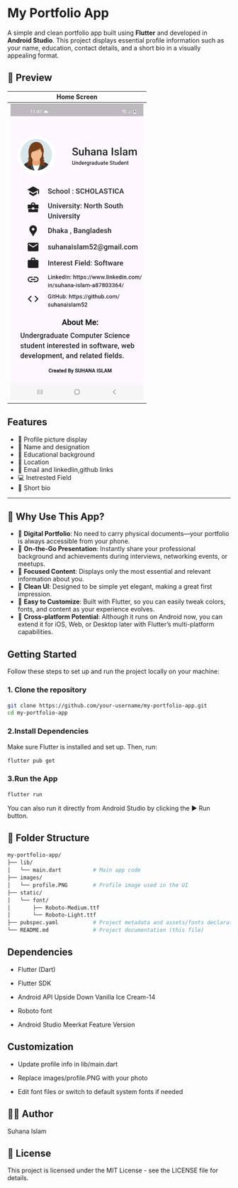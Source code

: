 # My Portfolio App

A simple and clean portfolio app built using **Flutter** and developed in **Android Studio**. This project displays essential profile information such as your name, education, contact details, and a short bio in a visually appealing format.

## 📱 Preview

| Home Screen |
|-------------|
| <img src="images/view.png" alt="screenshot" width="300"/> |



##  Features

- 📸 Profile picture display
- 👤 Name and designation
- 🏫 Educational background
- 📍 Location
- 📧 Email and linkedlin,github links
- 💻 Inetrested Field
- 📝 Short bio

---

## 🌟 Why Use This App?

- 🧳 **Digital Portfolio**: No need to carry physical documents—your portfolio is always accessible from your phone.
- 📲 **On-the-Go Presentation**: Instantly share your professional background and achievements during interviews, networking events, or meetups.
- 🎯 **Focused Content**: Displays only the most essential and relevant information about you.
- 🎨 **Clean UI**: Designed to be simple yet elegant, making a great first impression.
- 🔧 **Easy to Customize**: Built with Flutter, so you can easily tweak colors, fonts, and content as your experience evolves.
- 📁 **Cross-platform Potential**: Although it runs on Android now, you can extend it for iOS, Web, or Desktop later with Flutter’s multi-platform capabilities.


##  Getting Started

Follow these steps to set up and run the project locally on your machine:

### 1. **Clone the repository**
```bash
git clone https://github.com/your-username/my-portfolio-app.git
cd my-portfolio-app
```
### 2.**Install Dependencies**
Make sure Flutter is installed and set up. Then, run:
```bash
flutter pub get
```
### 3.**Run the App**
```bash
flutter run
```
You can also run it directly from Android Studio by clicking the ▶️ Run button.

## 📂 Folder Structure
```bash
my-portfolio-app/
├── lib/
│   └── main.dart          # Main app code
├── images/
│   └── profile.PNG        # Profile image used in the UI
├── static/
│   └── font/
│       ├── Roboto-Medium.ttf
│       └── Roboto-Light.ttf
├── pubspec.yaml           # Project metadata and assets/fonts declaration
└── README.md              # Project documentation (this file)
```
## Dependencies
- Flutter (Dart)
  
- Flutter SDK

- Android API Upside Down Vanilla Ice Cream-14

- Roboto font

- Android Studio Meerkat Feature Version

## Customization
- Update profile info in lib/main.dart

- Replace images/profile.PNG with your photo

- Edit font files or switch to default system fonts if needed

## 🧑‍💻 Author
Suhana Islam


## 📄 License
This project is licensed under the MIT License - see the LICENSE file for details. 


